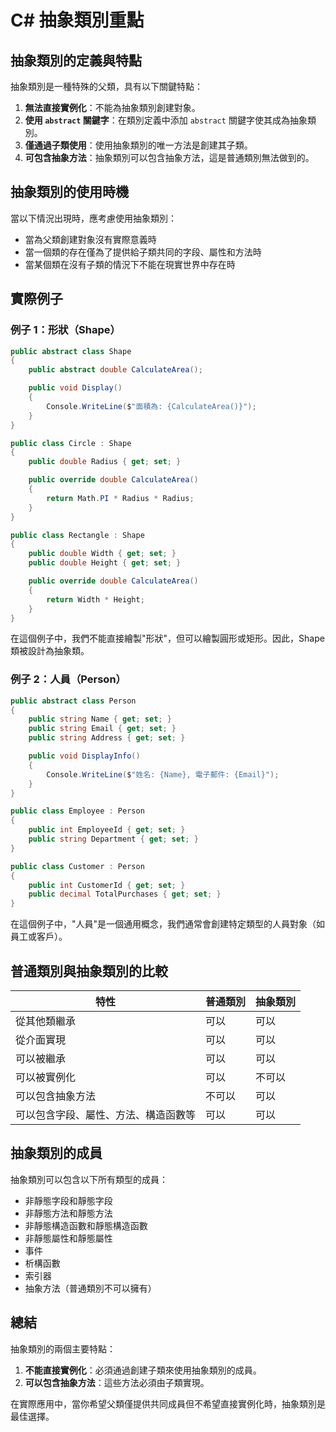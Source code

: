 # C# 抽象類別重點

## 抽象類別的定義與特點

抽象類別是一種特殊的父類，具有以下關鍵特點：

1. **無法直接實例化**：不能為抽象類別創建對象。
2. **使用 `abstract` 關鍵字**：在類別定義中添加 `abstract` 關鍵字使其成為抽象類別。
3. **僅通過子類使用**：使用抽象類別的唯一方法是創建其子類。
4. **可包含抽象方法**：抽象類別可以包含抽象方法，這是普通類別無法做到的。

## 抽象類別的使用時機

當以下情況出現時，應考慮使用抽象類別：

- 當為父類創建對象沒有實際意義時
- 當一個類的存在僅為了提供給子類共同的字段、屬性和方法時
- 當某個類在沒有子類的情況下不能在現實世界中存在時

## 實際例子

### 例子 1：形狀（Shape）

```csharp
public abstract class Shape
{
    public abstract double CalculateArea();

    public void Display()
    {
        Console.WriteLine($"面積為: {CalculateArea()}");
    }
}

public class Circle : Shape
{
    public double Radius { get; set; }

    public override double CalculateArea()
    {
        return Math.PI * Radius * Radius;
    }
}

public class Rectangle : Shape
{
    public double Width { get; set; }
    public double Height { get; set; }

    public override double CalculateArea()
    {
        return Width * Height;
    }
}
```

在這個例子中，我們不能直接繪製"形狀"，但可以繪製圓形或矩形。因此，Shape 類被設計為抽象類。

### 例子 2：人員（Person）

```csharp
public abstract class Person
{
    public string Name { get; set; }
    public string Email { get; set; }
    public string Address { get; set; }

    public void DisplayInfo()
    {
        Console.WriteLine($"姓名: {Name}, 電子郵件: {Email}");
    }
}

public class Employee : Person
{
    public int EmployeeId { get; set; }
    public string Department { get; set; }
}

public class Customer : Person
{
    public int CustomerId { get; set; }
    public decimal TotalPurchases { get; set; }
}
```

在這個例子中，"人員"是一個通用概念，我們通常會創建特定類型的人員對象（如員工或客戶）。

## 普通類別與抽象類別的比較

| 特性                                 | 普通類別 | 抽象類別 |
| ------------------------------------ | -------- | -------- |
| 從其他類繼承                         | 可以     | 可以     |
| 從介面實現                           | 可以     | 可以     |
| 可以被繼承                           | 可以     | 可以     |
| 可以被實例化                         | 可以     | 不可以   |
| 可以包含抽象方法                     | 不可以   | 可以     |
| 可以包含字段、屬性、方法、構造函數等 | 可以     | 可以     |

## 抽象類別的成員

抽象類別可以包含以下所有類型的成員：

- 非靜態字段和靜態字段
- 非靜態方法和靜態方法
- 非靜態構造函數和靜態構造函數
- 非靜態屬性和靜態屬性
- 事件
- 析構函數
- 索引器
- 抽象方法（普通類別不可以擁有）

## 總結

抽象類別的兩個主要特點：

1. **不能直接實例化**：必須通過創建子類來使用抽象類別的成員。
2. **可以包含抽象方法**：這些方法必須由子類實現。

在實際應用中，當你希望父類僅提供共同成員但不希望直接實例化時，抽象類別是最佳選擇。
